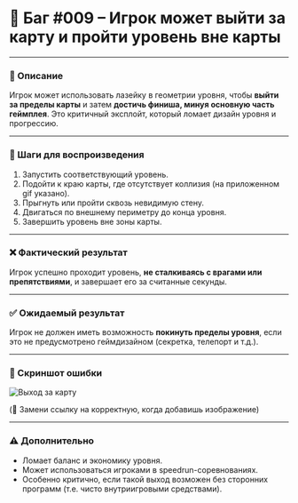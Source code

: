 # 🧱 Баг #009 – Игрок может выйти за карту и пройти уровень вне карты

---

### 📄 Описание  
Игрок может использовать лазейку в геометрии уровня, чтобы **выйти за пределы карты** и затем **достичь финиша, минуя основную часть геймплея**. Это критичный эксплойт, который ломает дизайн уровня и прогрессию.

---

### 🌿 Шаги для воспроизведения

1. Запустить соответствующий уровень.
2. Подойти к краю карты, где отсутствует коллизия (на приложенном gif указано).
3. Прыгнуть или пройти сквозь невидимую стену.
4. Двигаться по внешнему периметру до конца уровня.
5. Завершить уровень вне зоны карты.

---

### ❌ Фактический результат  
Игрок успешно проходит уровень, **не сталкиваясь с врагами или препятствиями**, и завершает его за считанные секунды.

---

### ✅ Ожидаемый результат  
Игрок не должен иметь возможность **покинуть пределы уровня**, если это не предусмотрено геймдизайном (секретка, телепорт и т.д.).

---

### 📸 Скриншот ошибки  
![Выход за карту](https://raw.githubusercontent.com/0xFury4068/Game-BugReport-TwilightForest3D/main/assets/screens/название_твоего_скрина.jpg)

(🔁 Замени ссылку на корректную, когда добавишь изображение)

---

### ⚠ Дополнительно  
- Ломает баланс и экономику уровня.  
- Может использоваться игроками в speedrun-соревнованиях.  
- Особенно критично, если такой выход возможен без сторонних программ (т.е. чисто внутриигровыми средствами).
